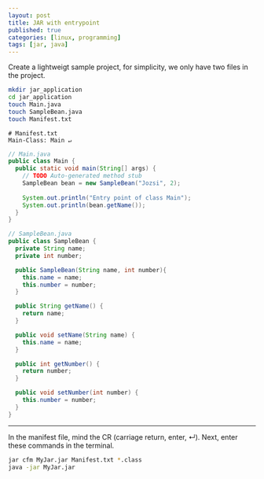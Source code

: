 ```yaml
---
layout: post
title: JAR with entrypoint
published: true
categories: [linux, programming]
tags: [jar, java]
---
```


Create a lightweigt sample project, for simplicity, we only have two files in the project.

```bash
mkdir jar_application
cd jar_application
touch Main.java
touch SampleBean.java
touch Manifest.txt
```

```text
# Manifest.txt
Main-Class: Main ↵
```

```java
// Main.java
public class Main {
  public static void main(String[] args) { 
    // TODO Auto-generated method stub
    SampleBean bean = new SampleBean("Jozsi", 2);
    
    System.out.println("Entry point of class Main");
    System.out.println(bean.getName());
  }
}
```

```java
// SampleBean.java
public class SampleBean {
  private String name;
  private int number;

  public SampleBean(String name, int number){
    this.name = name;
    this.number = number;
  }

  public String getName() {
    return name;
  }

  public void setName(String name) {
    this.name = name;
  }

  public int getNumber() {
    return number;
  }

  public void setNumber(int number) {
    this.number = number;
  }
}
```
---

In the manifest file, mind the CR (carriage return, enter, ↵). Next, enter these commands in the terminal.

```bash
jar cfm MyJar.jar Manifest.txt *.class
java -jar MyJar.jar
```